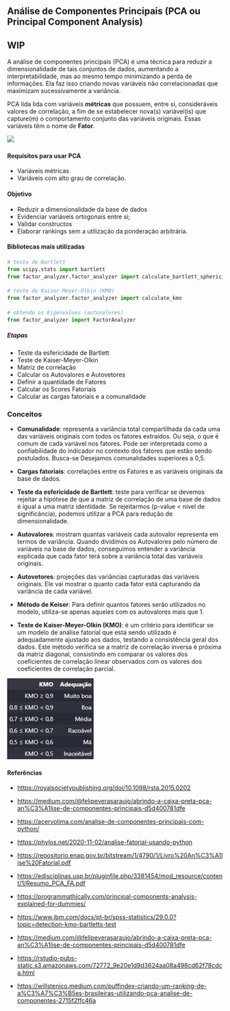 ## Análise de Componentes Principais (PCA ou Principal Component Analysis)

## WIP

A análise de componentes principais (PCA) é uma técnica para reduzir a dimensionalidade de tais conjuntos de dados, aumentando a interpretabilidade, mas ao mesmo tempo minimizando a perda de informações. Ela faz isso criando novas variáveis não correlacionadas que maximizam sucessivamente a variância. 

PCA lida lida com variáveis **métricas** que possuem, entre si, consideráveis valores de correlação, a fim de se estabelecer nova(s) variável(is) que capture(m) o comportamento conjunto das variáveis originais. Essas variáveis têm o nome de **Fator**.

![](https://programmathically.com/wp-content/uploads/2021/08/xpca-2-dimensions-1024x644.png.pagespeed.ic.QjLsspTdxx.webp)

#### Requisitos para usar PCA
* Variáveis métricas
* Variáveis com alto grau de correlação.

#### Objetivo
* Reduzir a dimensionalidade da base de dados
* Evidenciar variáveis ortogonais entre si;
* Validar constructos
* Elaborar rankings sem a utilização da ponderação arbitrária.


#### Bibliotecas mais utilizadas

```python
# teste de Bartlett
from scipy.stats import bartlett 
from factor_analyzer.factor_analyzer import calculate_bartlett_sphericity

# teste de Kaiser-Meyer-Olkin (KMO)
from factor_analyzer.factor_analyzer import calculate_kmo

# obtendo os Eigenvalues (autovalores)
from factor_analyzer import FactorAnalyzer
```


##### Etapas
* Teste da esfericidade de Bartlett
* Teste de Kaiser-Meyer-Olkin
* Matriz de correlação
* Calcular os Autovalores e Autovetores
* Definir a quantidade de Fatores
* Calcular os Scores Fatoriais
* Calcular as cargas fatoriais e a comunalidade



### Conceitos
- **Comunalidade**: representa a variância total compartilhada da cada uma das variáveis originais com todos os fatores extraídos. Ou seja, o que é comum de cada variável nos fatores. Pode ser interpretada como a confiabilidade do indicador no contexto dos fatores que estão sendo postulados. Busca-se Desejamos comunalidades superiores a 0,5.

- **Cargas fatoriais**: correlações entre os Fatores e as variáveis originais da base de dados.

- **Teste da esfericidade de Bartlett**: teste para verificar se devemos rejeitar a hipótese de que a matriz de correlação de uma base de dados é igual a uma matriz identidade. Se rejeitarmos (p-value < nível de significância), podemos utilizar a PCA para redução de dimensionalidade.

- **Autovalores**: mostram quantas variáveis cada autovalor representa em termos de variância. Quando dividimos os Autovalores pelo número de variáveis na base de dados, conseguimos entender a variância explicada que cada fator terá sobre a variância total das variáveis originais.

- **Autovetores**: projeções das variâncias capturadas das variáveis originais. Ele vai mostrar o quanto cada fator está capturando da variância de cada variável.

- **Método de Keiser**: Para definir quantos fatores serão utilizados no modelo, utiliza-se apenas aqueles com os autovalores mais que 1.

- **Teste de Kaiser-Meyer-Olkin (KMO)**: é um critério para identificar se um modelo de análise fatorial que está sendo utilizado é adequadamente ajustado aos dados, testando a consistência geral dos dados. Este método verifica se a matriz de correlação inversa é próxima da matriz diagonal, consistindo em comparar os valores dos coeficientes de correlação linear observados com os valores dos coeficientes de correlação parcial.

![](kmo.png)

#### Referências

- https://royalsocietypublishing.org/doi/10.1098/rsta.2015.0202

- https://medium.com/@felipeverasaraujo/abrindo-a-caixa-preta-pca-an%C3%A1lise-de-componentes-principais-d5d400781dfe

- https://acervolima.com/analise-de-componentes-principais-com-python/

- https://phylos.net/2020-11-02/analise-fatorial-usando-python

- https://repositorio.enap.gov.br/bitstream/1/4790/1/Livro%20An%C3%A1lise%20Fatorial.pdf

- https://edisciplinas.usp.br/pluginfile.php/3381454/mod_resource/content/1/Resumo_PCA_FA.pdf

- https://programmathically.com/principal-components-analysis-explained-for-dummies/

- https://www.ibm.com/docs/pt-br/spss-statistics/29.0.0?topic=detection-kmo-bartletts-test

- https://medium.com/@felipeverasaraujo/abrindo-a-caixa-preta-pca-an%C3%A1lise-de-componentes-principais-d5d400781dfe

- https://rstudio-pubs-static.s3.amazonaws.com/72772_9e20e1d9d3624aa08a498cd62f78cdca.html

- https://willstenico.medium.com/puffindex-criando-um-ranking-de-a%C3%A7%C3%B5es-brasileiras-utilizando-pca-analise-de-componentes-2715f2ffc46a
